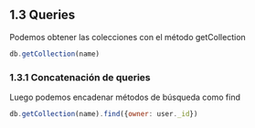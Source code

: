 ## 1.3 Queries

Podemos obtener las colecciones con el método getCollection

``` javascript
db.getCollection(name)     
```

### 1.3.1 Concatenación de queries

Luego podemos encadenar métodos de búsqueda como find

``` javascript
db.getCollection(name).find({owner: user._id})
```